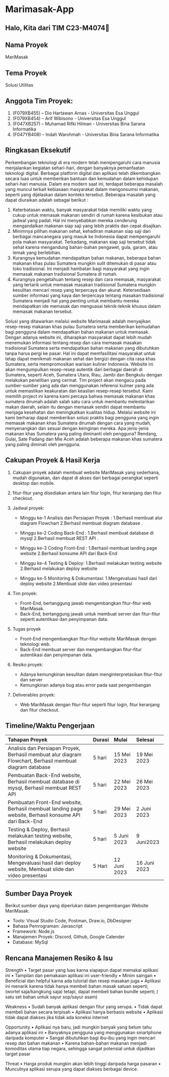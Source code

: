 # Marimasak-App

## Halo, Kita dari TIM C23-M4074👋

## Nama Proyek
MariMasak

## Tema Proyek
Solusi Utilitas

## Anggota Tim Proyek:
1. (F079XB455) – Dio Hartawan Arnas - Universitas Esa Unggul
2. (F079XB454) – Arif Wibisono - Universitas Esa Unggul
3. (F047XB257) – Muhamad Rifki Hilman - Universitas Bina Sarana Informatika
4. (F047YB408) – Indah Warohmah - Universitas Bina Sarana Informatika

## Ringkasan Eksekutif
  Perkembangan teknologi di era modern telah mempengaruhi cara manusia menjalankan kegiatan sehari-hari, dengan banyaknya pemanfaatan teknologi digital. Berbagai platform digital dan aplikasi telah dikembangkan secara luas untuk memberikan bantuan dan kemudahan dalam kehidupan sehari-hari manusia.
Dalam era modern saat ini, terdapat beberapa masalah yang muncul terkait kebiasaan masyarakat dalam mengonsumsi makanan, seperti yang dijelaskan dalam konteks tersebut. Beberapa masalah yang dapat diuraikan adalah sebagai berikut : 
1.	Keterbatasan waktu, banyak masyarakat tidak memiliki waktu yang cukup untuk memasak makanan sendiri di rumah karena kesibukan atau jadwal yang padat. Hal ini menyebabkan mereka cenderung mengandalkan makanan siap saji yang lebih praktis dan cepat disajikan.
2.	Minimnya pilihan makanan sehat, kehadiran makanan siap saji dari berbagai mancanegara yang masuk ke Indonesia dapat mempengaruhi pola makan masyarakat. Terkadang, makanan siap saji tersebut tidak sehat karena mengandung bahan-bahan pengawet, gula, garam, atau lemak yang berlebihan.
3.	Kurangnya kemudahan mendapatkan bahan makanan, beberapa bahan makanan khas pulau Sumatera mungkin sulit ditemukan di pasar atau toko tradisional. Ini menjadi hambatan bagi masyarakat yang ingin memasak makanan tradisional Sumatera di rumah. 
4.	Kurangnya pengetahuan tentang resep dan cara memasak, masyarakat yang tertarik untuk memasak masakan tradisional Sumatera mungkin kesulitan mencari resep yang terpercaya dan akurat. Ketersediaan sumber informasi yang kaya dan terpercaya tentang masakan tradisional Sumatera menjadi hal yang penting untuk membantu mereka mendapatkan ide memasak dan menguasai teknik-teknik khusus dalam memasak makanan tersebut.

Solusi yang ditawarkan melalui website Marimasak adalah menyajikan resep-resep makanan khas pulau Sumatera serta memberikan kemudahan bagi pengguna dalam mendapatkan bahan makanan untuk memasak. Dengan adanya website ini, diharapkan masyarakat dapat lebih mudah menemukan informasi tentang resep dan cara memasak masakan tradisional Sumatera serta mendapatkan bahan makanan yang dibutuhkan tanpa harus pergi ke pasar. Hal ini dapat memfasilitasi masyarakat untuk tetap dapat menikmati makanan sehat dan bergizi dengan cita rasa khas Sumatera, serta mempromosikan warisan kuliner Indonesia. Website ini akan mengumpulkan resep-resep autentik dari berbagai daerah di Sumatera, seperti Aceh, Sumatera Utara, Riau, Jambi dan Bengkulu dengan melakukan penelitian yang cermat. Tim project akan mengacu pada sumber-sumber yang  ada dan menggunakan referensi kuliner yang ada untuk memastikan keakuratan dan keaslian resep-resep tersebut.
Kami memilih project ini karena kami percaya bahwa memasak makanan khas sumatera dirumah adalah salah satu cara untuk membantu melestarikan makan daerah, selain itu dengan memasak sendiri dapat membantu menjaga kesehatan dan meningkatkan kualitas hidup. Melalui website ini kami berharap dapat memberikan solusi praktis bagi pengguna yang ingin memasak makanan khas Sumatera dirumah dengan cara yang mudah, menyenangkan dan sesuai dengan keinginan mereka.
Apa jenis-jenis makanan khas Sumatera yang paling diminanti oleh pengguna?
Rendang, Gulai, Sate Padang dan Mie Aceh adalah beberapa makanan khas sumatera yang paling diminati oleh pengguna.

## Cakupan Proyek & Hasil Kerja
1. Cakupan proyek adalah membuat website MariMasak yang sederhana, mudah digunakan, dan dapat di akses dari berbagai perangkat seperti desktop dan mobile.

2. fitur-fitur yang disediakan antara lain fitur login, fitur keranjang dan fitur checkout.

3. Jadwal proyek:
    - Minggu ke-1 Analisis dan Persiapan Proyek : 
    1.Berhasil membuat alur diagram Flowchart
    2.Berhasil membuat diagram database
.
    - Minggu ke-2 Coding Back-End : 
    1.Berhasil membuat database di mysql 
    2.Berhasil membuat REST API 
.
    - Minggu ke-3 Coding Front-End : 
    1.Berhasil membuat landing page website
    2.Berhasil konsume API dari Back-End

    - Minggu ke-4 Testing & Deploy:
    1.Berhasil melakukan testing website
    2.Berhasil melakukan deploy website 

    - Minggu ke-5 Monitoring & Dokumentasi:
    1.Mengevaluasi hasil dari deploy website
    2.Membuat slide dan video presentasi


4. Tim proyek:
    - Front-End, bertanggung jawab mengembangkan fitur-fitur web MariMasak.
    - Back-End, bertanggung jawab untuk membuat server dan fitur-fitur seperti autentikasi dan penyimpanan data.

5. Tugas proyek
    - Front-End mengembangkan fitur-fitur website MariMasak dengan teknologi web.
    - Back-End membuat server dan mengembangkan fitur-fitur autentikasi dan penyimpanan data.

6. Resiko proyek:
    - Adanya kemungkinan kesulitan dalam menginterpretasikan fitur-fitur dan server
    - Kemungkinan adanya bug atau error pada saat pengembangan

7. Deliverables proyek:
    - Web MariMasak dengan fitur-fitur seperti fitur login, fitur keranjang dan fitur checkout.

## Timeline/Waktu Pengerjaan
Tahapan Proyek | Durasi | Mulai | Selesai |
:--- | :--- | :--- | :--- |
Analisis dan Persiapan Proyek, Berhasil membuat alur diagram Flowchart, Berhasil membuat diagram database | 5 hari | 15 Mei 2023 | 19 Mei 2023 |
Pembuatan Back-End website, Berhasil membuat database di mysql, Berhasil membuat REST API | 5 hari | 22 Mei 2023 | 26 Mei 2023 |
Pembuatan Front-End website, Berhasil membuat landing page website, Berhasil konsume API dari Back-End  | 5 hari  | 29 Mei 2023 | 2 Juni 2023 |
Testing & Deploy, Berhasil melakukan testing website, Berhasil melakukan deploy website | 5 hari | 5 Juni 2023 | 9 Juni2023 |
Monitoring & Dokumentasi, Mengevaluasi hasil dari deploy website, Membuat slide dan video presentasi| 5 Hari | 12 Juni 2023 | 16 Juni 2023 |

## Sumber Daya Proyek
Berikut sumber daya yang diperlukan dalam pengembangan Website MariMasak: 
- Tools: Visual Studio Code, Postman, Draw.io, DbDesigner
- Bahasa Pemrograman: Javascript
- Framework: Node.js
- Manajemen Proyek: Discord, Github, Google Calender
- Database: MySql 


## Rencana Manajemen Resiko & Isu
Strength
•	Target pasar yang luas karna siapapun dapat memakai aplikasi ini
•	Tampilan dan pemakaian aplikasi ini user-friendly
•	Minim saingan 
•	Beneficial dan helpful karna ada tutorial dan resep masakan juga
•	Aplikasi ini menarik karena tidak hanya membeli bahan masak satuan seperti; (wortel saja/kangkung saja) tetapi, dapat membeli bahan bundle seperti; 
( satu set bahan untuk sayur sop/sayur asam)

Weakness
•	Sudah banyak aplikasi dengan fitur yang serupa.
•	Tidak dapat membeli bahan secara terpisah
•	Aplikasi hanya berbasis website
•	Aplikasi tidak dapat diakses jika tidak ada koneksi internet

Opportunity
•	Aplikasi nya baru, jadi mungkin banyak yang belum tahu adanya aplikasi ini
•	Banyaknya pengguna yang menggunakan smartphone daripada komputer
•	Sangat dibutuhkan bagi ibu-ibu yang ingin mencari resep dan bahan makanan
•	Karena bahan-bahan makanan menjadi komoditas utama tiap negara, sehingga sangat potensial untuk dijadikan  target pasar

Threat
•	Harga produk mungkin akan lebih tinggi daripada harga pasaran
•	Munculnya aplikasi serupa yang dapat diakses berbagai device.


